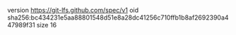version https://git-lfs.github.com/spec/v1
oid sha256:bc434231e5aa88801548d51e8a28dc41256c710ffb1b8af2692390a447989f31
size 16
